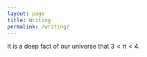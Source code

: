 ```yaml
---
layout: page
title: Writing
permalink: /writing/
---
```


It is a deep fact of our universe that $3 < \pi < 4$.
